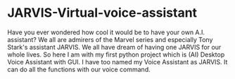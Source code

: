 # JARVIS-Virtual-voice-assistant
Have you ever wondered how cool it would be to have your own A.I. assistant? We all are admirers of the Marvel series and especially Tony Stark's assistant JARVIS. We all have dream of having one JARVIS for our whole lives.  So here I am with my first python project which is (AI) Desktop Voice Assistant with GUI. I have too named my Voice Assistant as JARVIS. It can do all the functions with our voice command.
